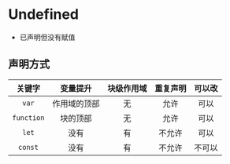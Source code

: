 # Undefined

- 已声明但没有赋值

## 声明方式

|   关键字   |   变量提升   | 块级作用域 | 重复声明 | 可以改 |
| :--------: | :----------: | :--------: | :------: | :----: |
|   `var`    | 作用域的顶部 |     无     |   允许   |  可以  |
| `function` |   块的顶部   |     无     |   允许   |  可以  |
|   `let`    |     没有     |     有     |  不允许  |  可以  |
|  `const`   |     没有     |     有     |  不允许  | 不可以 |
